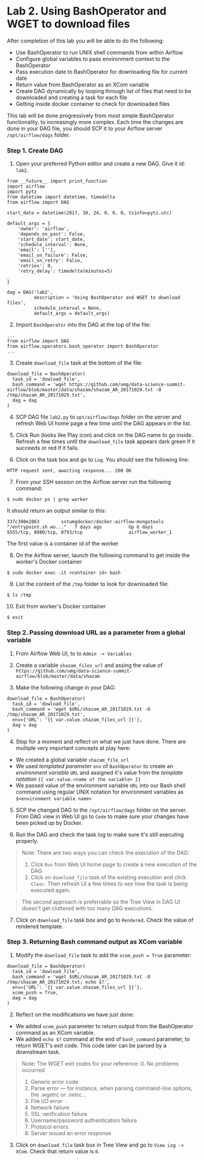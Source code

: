 # Lab 2. Using BashOperator and WGET to download files

After completion of this lab you will be able to do the following:

* Use BashOperator to run UNIX shell commands from within Airflow
* Configure global variables to pass environment context to the BashOperator
* Pass execution date to BashOperator for downloading file for current date
* Return value from BashOperator as an XCom variable
* Create DAG dynamically by looping through list of files that need to be downloaded and creating a task for each file
* Getting inside docker container to check for downloaded files

This lab will be done progressively from most simple BashOperator functionality, to increasingly more complex. Each time the changes are done in your DAG file, you should SCP it to your Airflow server `/opt/airflow/dags` folder.

### Step 1. Create DAG

1. Open your preferred Python editor and create a new DAG. Give it id: `lab2`.

```
from __future__ import print_function
import airflow
import pytz
from datetime import datetime, timedelta
from airflow import DAG

start_date = datetime(2017, 10, 24, 0, 0, 0, tzinfo=pytz.utc)

default_args = {
    'owner': 'airflow',
    'depends_on_past': False,
    'start_date': start_date,
    'schedule_interval': None,
    'email': [''],
    'email_on_failure': False,
    'email_on_retry': False,
    'retries': 0,
    'retry_delay': timedelta(minutes=5)

}

dag = DAG('lab2',
          description = 'Using BashOperator and WGET to download files',
          schedule_interval = None,
          default_args = default_args)
```

2. Import `BashOperator` into the DAG at the top of the file:

```
...
from airflow import DAG
from airflow.operators.bash_operator import BashOperator
...

```

3. Create `download_file` task at the bottom of the file:

```
download_file = BashOperator(
  task_id = 'dowload_file',
  bash_command = 'wget https://github.com/umg/data-science-summit-airflow/blob/master/data/shazam/shazam_AR_20171029.txt -O /tmp/shazam_AR_20171029.txt',
  dag = dag
)
```
4. SCP DAG file `lab2.py` to `opt/airflow/dags` folder on the server and refresh Web UI home page a few time until the DAG appears in the list. 

5. Click Run (looks like Play icon) and click on the DAG name to go inside. Refresh a few times until the `download_file` task appears dark green if it succeeds or red if it fails. 

6. Click on the task box and go to `Log`. You should see the following line:
```
HTTP request sent, awaiting response... 200 OK
```

7. From your SSH session on the Airflow server run the following command:
```
$ sudo docker ps | grep worker
```
It should return an output similar to this:
```
337c390e2863        sstumgdocker/docker-airflow-mongotools   "/entrypoint.sh wo..."   7 days ago          Up 6 days           5555/tcp, 8080/tcp, 8793/tcp                 airflow_worker_1
```
The first value is a container id of the worker

8. On the Airflow server, launch the following command to get inside the worker's Docker container
```
$ sudo docker exec -it <container id> bash
```

9. List the content of the `/tmp` folder to look for downloaded file:

```
$ ls /tmp
```

10. Exit from worker's Docker container
```
$ exit
```

### Step 2. Passing download URL as a parameter from a global variable

1. From Airflow Web UI, to to `Admin -> Variables`

2. Create a variable `shazam_files_url` and assing the value of `https://github.com/umg/data-science-summit-airflow/blob/master/data/shazam`

3. Make the following change in your DAG:

```
download_file = BashOperator(
  task_id = 'dowload_file',
  bash_command = 'wget $URL/shazam_AR_20171029.txt -O /tmp/shazam_AR_20171029.txt',
  env={'URL': '{{ var.value.shazam_files_url }}'},
  dag = dag
)
```

4. Stop for a moment and reflect on what we just have done. There are multiple very important concepts at play here:

* We created a global variable `shazam_file_url`
* We used _templated parameter_ `env` of `BashOperator` to create an _environment variable_ `URL` and assigned  it's value from the _template notation_ `{{ var.value.<name of the variable> }}`
* We passed value of the environment variable `URL` into our Bash shell command using regular UNIX notation for environment variables as `$<environment variable name>`

5. SCP the changed DAG to the `/opt/airflow/dags` folder on the server. From DAG view in Web UI go to `Code` to make sure your changes have been picked up by Docker. 

6. Run the DAG and check the task log to make sure it's still executing properly.

> Note: There are two ways you can check the execution of the DAG: 
> 1. Click `Run` from Web UI home page to create a new execution of the DAG
> 2. Click on `download_file` task of the existing execution and click `Clear`. Then refresh UI a few times to see how the task is being executed again. 

> The second approach is preferrable so the Tree View in DAG UI doesn't get cluttered with too many DAG executions. 

7. Click on `download_file` task box and go to `Rendered`. Check the value of rendered template.

### Step 3. Returning Bash command output as XCom variable

1. Modify the `download_file` task to add the `xcom_push = True` parameter:

```
download_file = BashOperator(
  task_id = 'dowload_file',
  bash_command = 'wget $URL/shazam_AR_20171029.txt -O /tmp/shazam_AR_20171029.txt; echo $?',
  env={'URL': '{{ var.value.shazam_files_url }}'},
  xcom_push = True, 
  dag = dag
)
```

2. Reflect on the modifications we have just done:
* We added `xcom_push` parameter to return output from the BashOperator command as an XCom variable.
* We added `echo $?` command at the end of `bash_command` parameter, to return WGET's exit code. This code later can be parsed by a downstream task. 

>Note: The WGET exit codes for your reference:
>0. No problems occurred
>1. Generic error code
>2. Parse error — for instance, when parsing command-line options, the .wgetrc or .netrc…
>3. File I/O error
>4. Network failure
>5. SSL verification failure
>6. Username/password authentication failure
>7. Protocol errors
>8. Server issued an error response

3. Click on `download_file` task box in Tree View and go to `View Log -> XCom`. Check that return value is `0`. 



